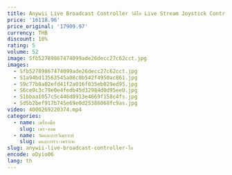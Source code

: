 ```yaml
---
title: Anywii Live Broadcast Controller วิดีโอ Live Stream Joystick Controller Ip Poe คีย์บอร์ด Joy Stick เครือข่ายกล้อง Ptz Controller
price: '16118.96'
price_original: '17909.97'
currency: THB
discount: 10%
rating: 5
volume: 52
image: Sfb52789867474099ade26decc27c62cct.jpg
images:
  - Sfb52789867474099ade26decc27c62cct.jpg
  - S1a94bd13563545a08c0b542f4950ac861.jpg
  - S9c77b8a02efd41f2a016f035eb029ed95.jpg
  - S6ce9c3c79e0e4fedb45d32984d0d95eeU.jpg
  - S1bbaa1057c5c446d8913e4669f158c4fs.jpg
  - Sd5b2bef917b745e69e0d25386068fc9as.jpg
video: 4000269220374.mp4
categories:
  - name: เครื่องมือ
    slug: เคร-องม
  - name: วัดและการวิเคราะห์
    slug: ดและการว-เคราะห
slug: anywii-live-broadcast-controller-โอ
encode: oDyio06
lang: th
---
```

  